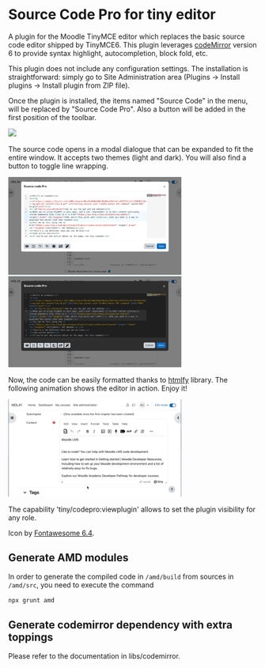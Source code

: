 # Source Code Pro for tiny editor

A plugin for the Moodle TinyMCE editor which replaces the basic source code editor shipped by TinyMCE6.
This plugin leverages [codeMirror](https://codemirror.net/) version 6 to provide syntax highlight, autocompletion, block fold, etc.

This plugin does not include any configuration settings. The installation is straightforward: simply go to Site Administration area (Plugins → Install plugins → Install plugin from ZIP file).

Once the plugin is installed, the items named "Source Code" in the menu, will be replaced by "Source Code Pro". Also a button will be added in the first position of the toolbar.

<img src="./pix/pict01.png" style="max-width:350px;">

The source code opens in a modal dialogue that can be expanded to fit the entire window. It accepts two themes (light and dark). You will also find a button to toggle line wrapping.

<img src="./pix/pict02.png" style="max-width:350px;">

<img src="./pix/pict03.png" style="max-width:350px;">

Now, the code can be easily formatted thanks to [htmlfy](https://github.com/j4w8n/htmlfy#readme) library. The following animation shows the editor in action. Enjoy it!

<img src="./pix/pict04.gif" style="max-width:350px;">


The capability 'tiny/codepro:viewplugin' allows to set the plugin visibility for any role.

Icon by [Fontawesome 6.4](https://fontawesome.com/icons/file-code?f=classic&s=light).

## Generate AMD modules

In order to generate the compiled code in `/amd/build` from sources in `/amd/src`, you need to execute the command

```
npx grunt amd
```

## Generate codemirror dependency with extra toppings

Please refer to the documentation in libs/codemirror.
